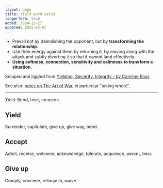 ```yaml
---
layout: page
title: Yield word salad
longerform: true
added: 2024-12-27
updated: 2025-02-05
---
```


- Prevail not by demolishing the opponent, but by **transforming the relationship**. 
- Use their energy against them by returning it, by moving along with the attack and subtly diverting it so that it cannot land effectively.
- **Using softness, connection, sensitivity and calmness to transform a situation.**

Snipped and jiggled from [Yielding, Sincerity, Integrity - by Caroline Ross](https://carolineross.substack.com/p/yielding-sincerity-integrity)

See also: [notes on The Art of War](/thinking/the-art-of-war/), in particular "taking whole".

---

Yield. Bend, bear, concede.

## Yield

Surrender, capitulate, give up, give way, bend.

## Accept

Admit, receive, welcome, acknowledge, tolerate, acquiesce, assent, bear.

## Give up

Comply, concede, relinquish, waive.
